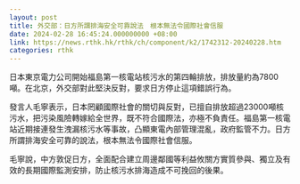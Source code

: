 ```yaml
---
layout: post
title: 外交部：日方所謂排海安全可靠說法　根本無法令國際社會信服
date: 2024-02-28 16:45:24.000000000 +08:00
link: https://news.rthk.hk/rthk/ch/component/k2/1742312-20240228.htm
categories: rthk
---
```


日本東京電力公司開始福島第一核電站核污水的第四輪排放，排放量約為7800噸。在北京，外交部對此堅決反對，要求日方停止這項錯誤行為。

發言人毛寧表示，日本罔顧國際社會的關切與反對，已擅自排放超過23000噸核污水，把污染風險轉嫁給全世界，既不符合國際法，亦極不負責任。福島第一核電站近期接連發生洩漏核污水等事故，凸顯東電內部管理混亂，政府監管不力。日方所謂排海安全可靠的說法，根本無法令國際社會信服。

毛寧說，中方敦促日方，全面配合建立周邊鄰國等利益攸關方實質參與、獨立及有效的長期國際監測安排，防止核污水排海造成不可挽回的後果。
